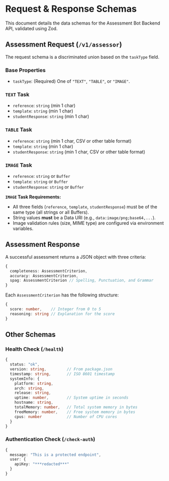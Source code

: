 # Request & Response Schemas

This document details the data schemas for the Assessment Bot Backend API, validated using Zod.

## Assessment Request (`/v1/assessor`)

The request schema is a discriminated union based on the `taskType` field.

### Base Properties

- `taskType`: (Required) One of `"TEXT"`, `"TABLE"`, or `"IMAGE"`.

### `TEXT` Task

- `reference`: `string` (min 1 char)
- `template`: `string` (min 1 char)
- `studentResponse`: `string` (min 1 char)

### `TABLE` Task

- `reference`: `string` (min 1 char, CSV or other table format)
- `template`: `string` (min 1 char)
- `studentResponse`: `string` (min 1 char, CSV or other table format)

### `IMAGE` Task

- `reference`: `string` or `Buffer`
- `template`: `string` or `Buffer`
- `studentResponse`: `string` or `Buffer`

**`IMAGE` Task Requirements:**

- All three fields (`reference`, `template`, `studentResponse`) must be of the same type (all strings or all Buffers).
- String values **must** be a Data URI (e.g., `data:image/png;base64,...`).
- Image validation rules (size, MIME type) are configured via environment variables.

## Assessment Response

A successful assessment returns a JSON object with three criteria:

```typescript
{
  completeness: AssessmentCriterion,
  accuracy: AssessmentCriterion,
  spag: AssessmentCriterion // Spelling, Punctuation, and Grammar
}
```

Each `AssessmentCriterion` has the following structure:

```typescript
{
  score: number,    // Integer from 0 to 5
  reasoning: string // Explanation for the score
}
```

## Other Schemas

### Health Check (`/health`)

```typescript
{
  status: "ok",
  version: string,         // From package.json
  timestamp: string,       // ISO 8601 timestamp
  systemInfo: {
    platform: string,
    arch: string,
    release: string,
    uptime: number,        // System uptime in seconds
    hostname: string,
    totalMemory: number,   // Total system memory in bytes
    freeMemory: number,    // Free system memory in bytes
    cpus: number           // Number of CPU cores
  }
}
```

### Authentication Check (`/check-auth`)

```typescript
{
  message: "This is a protected endpoint",
  user: {
    apiKey: "***redacted***"
  }
}
```
